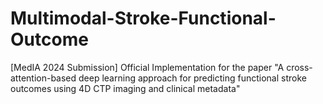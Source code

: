 # Multimodal-Stroke-Functional-Outcome
[MedIA 2024 Submission] Official Implementation for the paper "A cross-attention-based deep learning approach for predicting functional stroke outcomes using 4D CTP imaging and clinical metadata"
